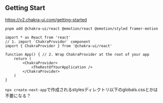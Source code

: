 ## Getting Start
https://v2.chakra-ui.com/getting-started
```zsh
pnpm add @chakra-ui/react @emotion/react @emotion/styled framer-motion
```
```tsx
import * as React from 'react' 
// 1. import `ChakraProvider` component 
import { ChakraProvider } from '@chakra-ui/react' 

function App() { // 2. Wrap ChakraProvider at the root of your app 
	return (
		<ChakraProvider>
			<TheRestOfYourApplication />
		</ChakraProvider>
	)
}
```
`npx create-next-app`で作成されるstylesディレクトリ以下のglobals.cssとかは不要になる？